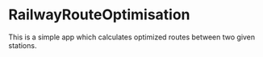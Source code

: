 # RailwayRouteOptimisation
This is a simple app which calculates optimized routes between two given stations.
